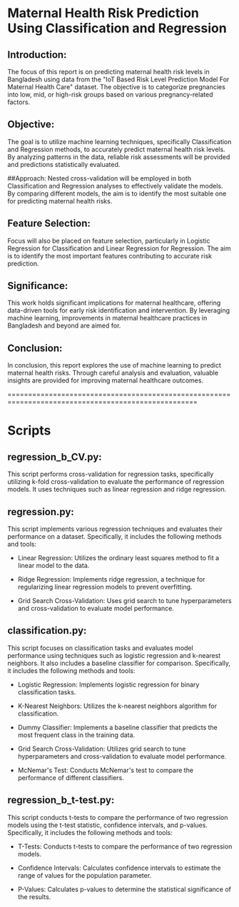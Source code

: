 #  Maternal Health Risk Prediction Using Classification and Regression

## Introduction:
The focus of this report is on predicting maternal health risk levels in Bangladesh using data from the "IoT Based Risk Level Prediction Model For Maternal Health Care" dataset. The objective is to categorize pregnancies into low, mid, or high-risk groups based on various pregnancy-related factors.

## Objective:
The goal is to utilize machine learning techniques, specifically Classification and Regression methods, to accurately predict maternal health risk levels. By analyzing patterns in the data, reliable risk assessments will be provided and predictions statistically evaluated.

##Approach:
Nested cross-validation will be employed in both Classification and Regression analyses to effectively validate the models. By comparing different models, the aim is to identify the most suitable one for predicting maternal health risks.

## Feature Selection:
Focus will also be placed on feature selection, particularly in Logistic Regression for Classification and Linear Regression for Regression. The aim is to identify the most important features contributing to accurate risk prediction.

## Significance:
This work holds significant implications for maternal healthcare, offering data-driven tools for early risk identification and intervention. By leveraging machine learning, improvements in maternal healthcare practices in Bangladesh and beyond are aimed for.

## Conclusion:
In conclusion, this report explores the use of machine learning to predict maternal health risks. Through careful analysis and evaluation, valuable insights are provided for improving maternal healthcare outcomes.



====================================================================================================



# Scripts

## regression_b_CV.py: 
This script performs cross-validation for regression tasks, specifically utilizing k-fold cross-validation to evaluate the performance of regression models. It uses techniques such as linear regression and ridge regression.

## regression.py: 
This script implements various regression techniques and evaluates their performance on a dataset. Specifically, it includes the following methods and tools:

* Linear Regression: Utilizes the ordinary least squares method to fit a linear model to the data.

* Ridge Regression: Implements ridge regression, a technique for regularizing linear regression models to prevent overfitting.

* Grid Search Cross-Validation: Uses grid search to tune hyperparameters and cross-validation to evaluate model performance.


## classification.py: 
This script focuses on classification tasks and evaluates model performance using techniques such as logistic regression and k-nearest neighbors. It also includes a baseline classifier for comparison. Specifically, it includes the following methods and tools:

* Logistic Regression: Implements logistic regression for binary classification tasks.

* K-Nearest Neighbors: Utilizes the k-nearest neighbors algorithm for classification.

* Dummy Classifier: Implements a baseline classifier that predicts the most frequent class in the training data.

* Grid Search Cross-Validation: Utilizes grid search to tune hyperparameters and cross-validation to evaluate model performance.

* McNemar's Test: Conducts McNemar's test to compare the performance of different classifiers.


## regression_b_t-test.py: 
This script conducts t-tests to compare the performance of two regression models using the t-test statistic, confidence intervals, and p-values. Specifically, it includes the following methods and tools:

* T-Tests: Conducts t-tests to compare the performance of two regression models.

* Confidence Intervals: Calculates confidence intervals to estimate the range of values for the population parameter.

* P-Values: Calculates p-values to determine the statistical significance of the results.
